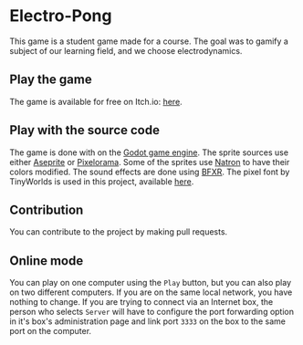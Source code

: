 # Electro-Pong

This game is a student game made for a course. The goal was to gamify a subject of our learning field, and we choose electrodynamics.

## Play the game
The game is available for free on Itch.io: [here](https://nebulean.itch.io/electro-pong).

## Play with the source code
The game is done with on the [Godot game engine](https://godotengine.org/).
The sprite sources use either [Aseprite](https://www.aseprite.org/) or [Pixelorama](https://www.orama-interactive.com/pixelorama). Some of the sprites use [Natron](https://natrongithub.github.io/) to have their colors modified.
The sound effects are done using [BFXR](https://www.bfxr.net/).
The pixel font by TinyWorlds is used in this project, available [here](https://tinyworlds.itch.io/free-pixel-font-thaleah).

## Contribution
You can contribute to the project by making pull requests.

## Online mode
You can play on one computer using the `Play` button, but you can also play on two different computers. If you are on the same local network, you have nothing to change. If you are trying to connect via an Internet box, the person who selects `Server` will have to configure the port forwarding option in it's box's administration page and link port `3333` on the box to the same port on the computer.